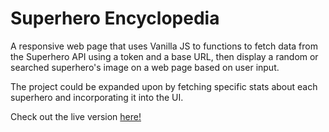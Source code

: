 # Superhero Encyclopedia

A responsive web page that uses Vanilla JS to functions to fetch data from the Superhero API using a token and a base URL, then display a random or searched superhero's image on a web page based on user input.

The project could be expanded upon by fetching specific stats about each superhero and incorporating it into the UI.

Check out the live version [here!](https://superhero-api.seanrw93.repl.co/)
